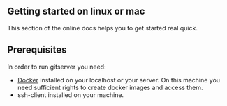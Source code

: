 ## Getting started on linux or mac
This section of the online docs helps you to get started real quick. 

## Prerequisites
In order to run gitserver you need:
- [Docker](https://docs.docker.com/linux/) installed on your localhost or your server. On this machine you need sufficient rights to create docker images and access them.
- ssh-client installed on your machine. 
